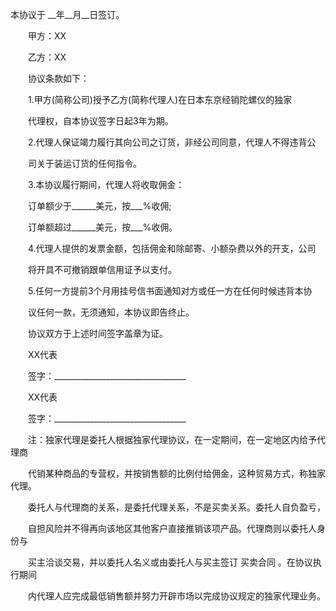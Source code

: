 
 本协议于 __年__月__日签订。
 
 　　甲方：XX
 
 　　乙方：XX
 
 　　协议条款如下：
 
 　　1.甲方(简称公司)授予乙方(简称代理人)在日本东京经销陀螺仪的独家
 
 　　代理权，自本协议签字日起3年为期。
 
 　　2.代理人保证竭力履行其向公司之订货，非经公司同意，代理人不得违背公
 
 　　司关于装运订货的任何指令。
 
 　　3.本协议履行期间，代理人将收取佣金：
 
 　　订单额少于______美元，按___%收佣;
 
 　　订单额超过______美元，按___%收佣。
 
 　　4.代理人提供的发票金额，包括佣金和除邮寄、小额杂费以外的开支，公司
 
 　　将开具不可撤销跟单信用证予以支付。
 
 　　5.任何一方提前3个月用挂号信书面通知对方或任一方在任何时候违背本协
 
 　　议任何一款，无须通知，本协议即告终止。
 
 　　协议双方于上述时间签字盖章为证。
 
 　　XX代表
 
 　　签字：_________________________________
 
 　　XX代表
 
 　　签字：_________________________________
 
 　　注：独家代理是委托人根据独家代理协议，在一定期间，在一定地区内给予代理商
 
 　　代销某种商品的专营权，并按销售额的比例付给佣金，这种贸易方式，称独家代理。
 
 　　委托人与代理商的关系，是委托代理关系，不是买卖关系。委托人自负盈亏，
 
 　　自担风险并不得再向该地区其他客户直接推销该项产品。代理商则以委托人身份与
 
 　　买主洽谈交易，并以委托人名义或由委托人与买主签订
买卖合同
。在协议执行期间
 
 　　内代理人应完成最低销售额并努力开辟市场以完成协议规定的独家代理业务。
 
 

 
 
 
 
 
  


  
 

  


  


  
 
 
 
 

